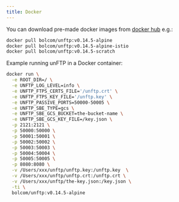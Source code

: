 ```yaml
---
title: Docker
---
```


You can download pre-made docker images from [docker hub](https://hub.docker.com/r/bolcom/unftp/tags) e.g.:

```sh
docker pull bolcom/unftp:v0.14.5-alpine
docker pull bolcom/unftp:v0.14.5-alpine-istio
docker pull bolcom/unftp:v0.14.5-scratch
```

Example running unFTP in a Docker container:

```sh
docker run \
  -e ROOT_DIR=/ \
  -e UNFTP_LOG_LEVEL=info \
  -e UNFTP_FTPS_CERTS_FILE='/unftp.crt' \
  -e UNFTP_FTPS_KEY_FILE='/unftp.key' \
  -e UNFTP_PASSIVE_PORTS=50000-50005 \
  -e UNFTP_SBE_TYPE=gcs \
  -e UNFTP_SBE_GCS_BUCKET=the-bucket-name \
  -e UNFTP_SBE_GCS_KEY_FILE=/key.json \
  -p 2121:2121 \
  -p 50000:50000 \
  -p 50001:50001 \
  -p 50002:50002 \
  -p 50003:50003 \
  -p 50004:50004 \
  -p 50005:50005 \
  -p 8080:8080 \
  -v /Users/xxx/unftp/unftp.key:/unftp.key  \
  -v /Users/xxx/unftp/unftp.crt:/unftp.crt \
  -v /Users/xxx/unftp/the-key.json:/key.json \
  -ti \
  bolcom/unftp:v0.14.5-alpine
```

